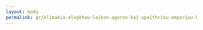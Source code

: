 ```yaml
---
layout: body
permalink: gr/klimakia-elegkhou-laikon-agoron-kai-upaithriou-emporiou-k-e-l-a-u-e/
---
```



